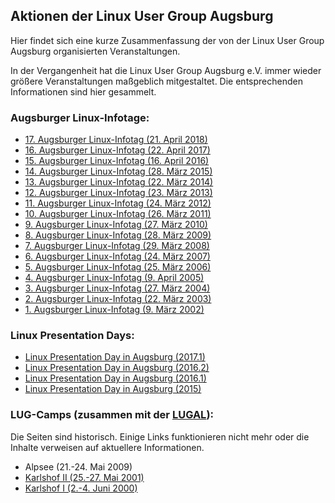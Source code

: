 ## Aktionen der Linux User Group Augsburg
Hier findet sich eine kurze Zusammenfassung der von der Linux User Group Augsburg organisierten Veranstaltungen.

In der Vergangenheit hat die Linux User Group Augsburg e.V. immer wieder größere Veranstaltungen maßgeblich mitgestaltet. Die entsprechenden Informationen sind hier gesammelt.
 
### Augsburger Linux-Infotage:
* <a href="LIT-2018/">17. Augsburger Linux-Infotag (21. April 2018)</a>
* <a href="LIT-2017/">16. Augsburger Linux-Infotag (22. April 2017)</a>
* <a href="LIT-2016/">15. Augsburger Linux-Infotag (16. April 2016)</a>
* <a href="LIT-2015/">14. Augsburger Linux-Infotag (28. März 2015)</a>
* <a href="LIT-2014/">13. Augsburger Linux-Infotag (22. März 2014)</a>
* <a href="LIT-2013/">12. Augsburger Linux-Infotag (23. März 2013)</a>
* <a href="LIT-2012/">11. Augsburger Linux-Infotag (24. März 2012)</a>
* <a href="LIT-2011/">10. Augsburger Linux-Infotag (26. März 2011)</a>
* <a href="LIT-2010/">9. Augsburger Linux-Infotag (27. März 2010)</a>
* <a href="LIT-2009/">8. Augsburger Linux-Infotag (28. März 2009)</a>
* <a href="LIT-2008/">7. Augsburger Linux-Infotag (29. März 2008)</a>
* <a href="LIT-2007/">6. Augsburger Linux-Infotag (24. März 2007)</a>
* <a href="LIT-2006/">5. Augsburger Linux-Infotag (25. März 2006)</a>
* <a href="LIT-2005/">4. Augsburger Linux-Infotag (9. April 2005)</a>
* <a href="LIT-2004/">3. Augsburger Linux-Infotag (27. März 2004)</a>
* <a href="LIT-2003/">2. Augsburger Linux-Infotag (22. März 2003)</a>
* <a href="LIT/">1. Augsburger Linux-Infotag (9. März 2002)</a>

### Linux Presentation Days:
* <a href="LPD-2017-1/">Linux Presentation Day in Augsburg (2017.1)</a>
* <a href="LPD-2016-2/">Linux Presentation Day in Augsburg (2016.2)</a>
* <a href="LPD-2016-1/">Linux Presentation Day in Augsburg (2016.1)</a>
* <a href="LPD-2015/">Linux Presentation Day in Augsburg (2015)</a>

### LUG-Camps (zusammen mit der <a href="http://www.lugal.de/">LUGAL</a>):
Die Seiten sind historisch. Einige Links funktionieren nicht mehr oder 
die Inhalte verweisen auf aktuellere Informationen.
* Alpsee (21.-24. Mai 2009)
* [Karlshof II (25.-27. Mai 2001)](/historic/LUG-Camp-2001/index.html)
* [Karlshof I (2.-4. Juni 2000)](/historic/LUG-Camp-2000/index.html)
